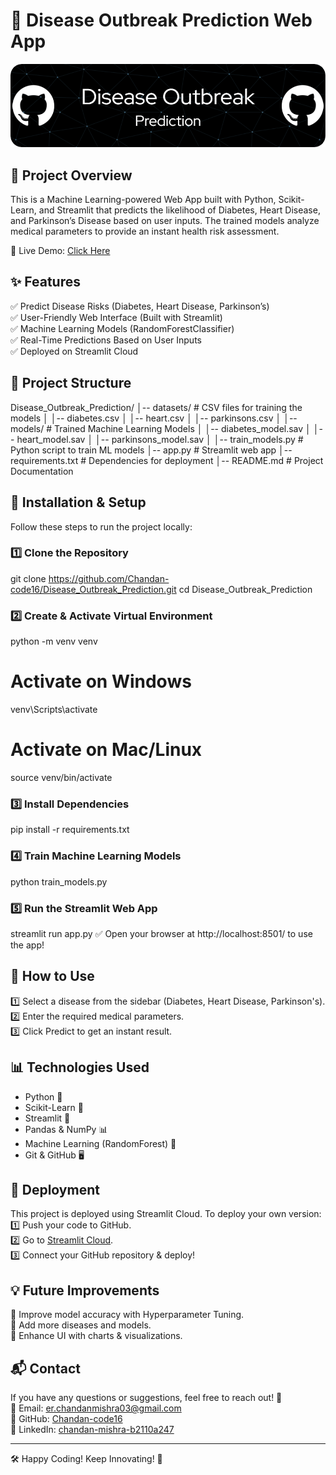 # 🏥 Disease Outbreak Prediction Web App

![MasterHead](./github-header-image.png)

## 📌 Project Overview
This is a Machine Learning-powered Web App built with Python, Scikit-Learn, and Streamlit that predicts the likelihood of Diabetes, Heart Disease, and Parkinson’s Disease based on user inputs. The trained models analyze medical parameters to provide an instant health risk assessment.

🔗 Live Demo: [Click Here](https://disease-outbreak-prediction-1.onrender.com)

## ✨ Features
✅ Predict Disease Risks (Diabetes, Heart Disease, Parkinson’s)  
✅ User-Friendly Web Interface (Built with Streamlit)  
✅ Machine Learning Models (RandomForestClassifier)  
✅ Real-Time Predictions Based on User Inputs  
✅ Deployed on Streamlit Cloud  

## 📂 Project Structure
Disease_Outbreak_Prediction/
│-- datasets/             # CSV files for training the models
│   │-- diabetes.csv
│   │-- heart.csv
│   │-- parkinsons.csv
│
│-- models/               # Trained Machine Learning Models
│   │-- diabetes_model.sav
│   │-- heart_model.sav
│   │-- parkinsons_model.sav
│
│-- train_models.py       # Python script to train ML models
│-- app.py                # Streamlit web app
│-- requirements.txt      # Dependencies for deployment
│-- README.md             # Project Documentation

## 🚀 Installation & Setup
Follow these steps to run the project locally:

### 1️⃣ Clone the Repository
git clone https://github.com/Chandan-code16/Disease_Outbreak_Prediction.git
cd Disease_Outbreak_Prediction

### 2️⃣ Create & Activate Virtual Environment
python -m venv venv
# Activate on Windows
venv\Scripts\activate
# Activate on Mac/Linux
source venv/bin/activate

### 3️⃣ Install Dependencies
pip install -r requirements.txt

### 4️⃣ Train Machine Learning Models
python train_models.py

### 5️⃣ Run the Streamlit Web App
streamlit run app.py
✅ Open your browser at http://localhost:8501/ to use the app!

## 🎯 How to Use
1️⃣ Select a disease from the sidebar (Diabetes, Heart Disease, Parkinson's).  
2️⃣ Enter the required medical parameters.  
3️⃣ Click Predict to get an instant result.  

## 📊 Technologies Used
- Python 🐍
- Scikit-Learn 🤖
- Streamlit 🎨
- Pandas & NumPy 📊
- Machine Learning (RandomForest) 🏥
- Git & GitHub 🖥

## 📢 Deployment
This project is deployed using Streamlit Cloud. To deploy your own version:
1️⃣ Push your code to GitHub.  
2️⃣ Go to [Streamlit Cloud](https://share.streamlit.io/).  
3️⃣ Connect your GitHub repository & deploy!  

## 💡 Future Improvements
🔹 Improve model accuracy with Hyperparameter Tuning.  
🔹 Add more diseases and models.  
🔹 Enhance UI with charts & visualizations.  

## 📬 Contact
If you have any questions or suggestions, feel free to reach out! 🚀  
📧 Email: er.chandanmishra03@gmail.com  
🔗 GitHub: [Chandan-code16](https://github.com/Chandan-code16)  
🔗 LinkedIn: [chandan-mishra-b2110a247](https://www.linkedin.com/in/chandan-mishra-b2110a247)  

---
🛠 Happy Coding! Keep Innovating! 🚀
